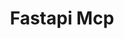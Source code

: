 ---
created: '2025-09-16T15:05:15.652951'
modified: '2025-09-17T15:36:34.495443'
ship_factor: 5
subtype: mcp-servers
tags: []
title: Fastapi Mcp
type: tool
version: 1
---